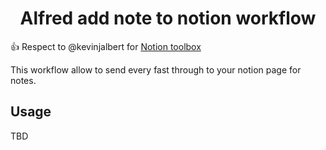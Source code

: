 <h1 align="center">Alfred add note to notion workflow</h1>

👍 Respect to @kevinjalbert for [Notion toolbox](https://github.com/kevinjalbert/notion-toolbox/tree/master/alfred)

This workflow allow to send every fast through to your notion page for notes.

## Usage

TBD
